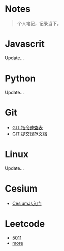 # Notes
> 个人笔记，记录当下。

# Javascrit

Update...

# Python

Update...

# Git

-  [GIT 指令速查表](https://github.com/shamopoo/Notes/tree/master/git/git-docs.md)
-  [GIT 提交规范文档](https://github.com/shamopoo/Notes/tree/master/git/git-emoji.md)

# Linux

Update...

# Cesium

-  [CesiumJs入门](https://github.com/shamopoo/Notes/blob/master/cesium/cesium.md)

# Leetcode

- [5011](https://github.com/shamopoo/Notes/blob/master/leetcode/5011.md)
- [more](https://github.com/shamopoo/Notes/blob/master/leetcode)